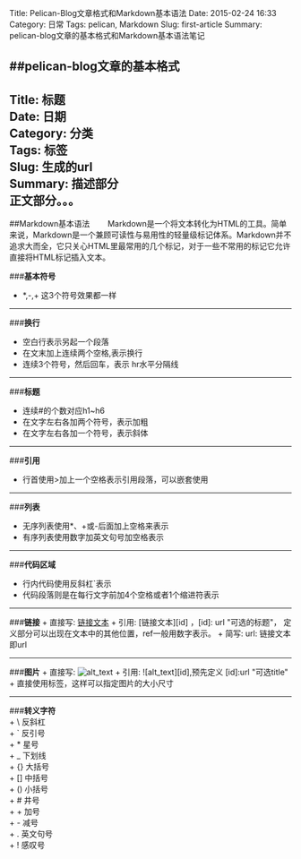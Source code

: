 Title: Pelican-Blog文章格式和Markdown基本语法
Date: 2015-02-24 16:33
Category: 日常
Tags: pelican, Markdown
Slug: first-article
Summary: pelican-blog文章的基本格式和Markdown基本语法笔记

##pelican-blog文章的基本格式  
---
Title: 标题  
Date: 日期  
Category: 分类  
Tags: 标签  
Slug: 生成的url  
Summary: 描述部分  
正文部分。。。 
---

##Markdown基本语法
&emsp;&emsp;Markdown是一个将文本转化为HTML的工具。简单来说，Markdown是一个兼顾可读性与易用性的轻量级标记体系。Markdown并不追求大而全，它只关心HTML里最常用的几个标记，对于一些不常用的标记它允许直接将HTML标记插入文本。  
  
  
###__基本符号__
+ *,-,+ 这3个符号效果都一样

---
###__换行__
+ 空白行表示另起一个段落
+ 在文末加上连续两个空格,表示换行
+ 连续3个符号，然后回车，表示 hr水平分隔线

---
###__标题__
+ 连续#的个数对应h1~h6
+ 在文字左右各加两个符号，表示加粗
+ 在文字左右各加一个符号，表示斜体

---
###__引用__
+ 行首使用>加上一个空格表示引用段落，可以嵌套使用

---
###__列表__
+ 无序列表使用*、+或-后面加上空格来表示
+ 有序列表使用数字加英文句号加空格表示

---
###__代码区域__
+ 行内代码使用反斜杠`表示
+ 代码段落则是在每行文字前加4个空格或者1个缩进符表示

---
###__链接__
    + 直接写: [链接文本](url "可选的标题")
    + 引用: [链接文本][id] ，[id]: url "可选的标题"， 定义部分可以出现在文本中的其他位置，ref一般用数字表示。
    + 简写: url: <url> 链接文本即url

---
###__图片__
	+ 直接写: ![alt_text](url "可选的title")
	+ 引用: ![alt_text][id],预先定义 [id]:url "可选title"
	+ 直接使用<img>标签，这样可以指定图片的大小尺寸

---
###__转义字符__  
	+ \\ 反斜杠  
	+ \` 反引号  
	+ \* 星号  
	+ \_ 下划线  
	+ \{\} 大括号  
	+ \[\] 中括号  
	+ \(\) 小括号  
	+ \# 井号  
	+ \+ 加号  
	+ \- 减号  
	+ \. 英文句号  
	+ \! 感叹号  